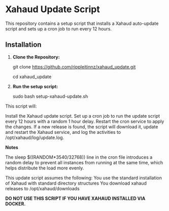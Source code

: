 # Xahaud Update Script

This repository contains a setup script that installs a Xahaud auto-update script and sets up a cron job to run every 12 hours.

## Installation

1. **Clone the Repository:**

    git clone https://github.com/rippleitinnz/xahaud_update.git

    cd xahaud_update

2. **Run the setup script:**

   sudo bash setup-xahaud-update.sh

This script will:

Install the Xahaud update script.
Set up a cron job to run the update script every 12 hours with a random 1 hour delay.
Restart the cron service to apply the changes.
If a new release is found, the script will download it, update and restart the Xahaud service, and log the activities to /opt/xahaud/log/update.log.

**Notes**

The sleep \$((RANDOM*3540/32768)) line in the cron file introduces a random delay to prevent all instances from running at the same time, which helps distribute the load more evenly.

This update script assumes the following:
You use the standard installation of Xahaud with standard directory structures
You download xahaud releases to /opt/xahaud/downloads

**DO NOT USE THIS SCRIPT IF YOU HAVE XAHAUD INSTALLED VIA DOCKER.**




